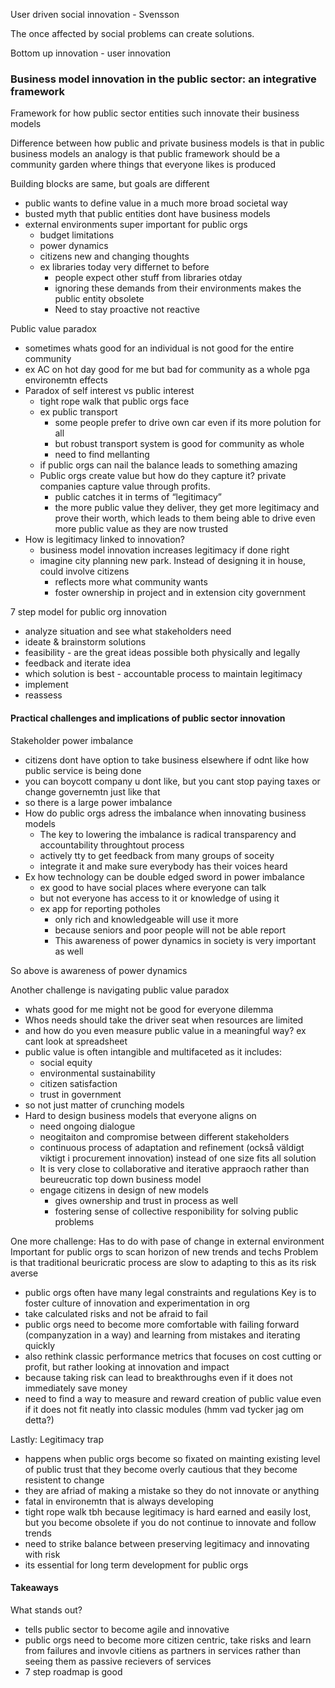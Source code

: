 
User driven social innovation - Svensson

The once affected by social problems can create solutions.

Bottom up innovation - user innovation

### Business model innovation in the public sector: an integrative framework

Framework for how public sector entities such innovate their business models

Difference between how public and private business models is that in public business models an analogy is that public framework should be a community garden where things that everyone likes is produced

Building blocks are same, but goals are different
- public wants to define value in a much more broad societal way
- busted myth that public entities dont have business models
- external environments super important for public orgs
    - budget limitations
    - power dynamics
    - citizens new and changing thoughts
    - ex libraries today very differnet to before
        - people expect other stuff from libraries otday
        - ignoring these demands from their environments makes the public entity obsolete
        - Need to stay proactive not reactive

Public value paradox
- sometimes whats good for an individual is not good for the entire community
- ex AC on hot day good for me but bad for community as a whole pga environemtn effects
- Paradox of self interest vs public interest
    - tight rope walk that public orgs face
    - ex public transport
        - some people prefer to drive own car even if its more polution for all
        - but robust transport system is good for community as whole
        - need to find mellanting
    - if public orgs can nail the balance leads to something amazing
    - Public orgs create value but how do they capture it? private companies capture value through profits.
        - public catches it in terms of “legitimacy”
        - the more public value they deliver, they get more legitimacy and prove their worth, which leads to them being able to drive even more public value as they are now trusted
- How is legitimacy linked to innovation?
    - business model innovation increases legitimacy if done right
    - imagine city planning new park. Instead of designing it in house, could involve citizens
        - reflects more what community wants
        - foster ownership in project and in extension city government

7 step model for public org innovation
- analyze situation and see what stakeholders need
- ideate & brainstorm solutions
- feasibility - are the great ideas possible both physically and legally
- feedback and iterate idea
- which solution is best - accountable process to maintain legitimacy
- implement
- reassess

#### Practical challenges and implications of public sector innovation

 Stakeholder power imbalance
- citizens dont have option to take business elsewhere if odnt like how public service is being done
- you can boycott company u dont like, but you cant stop paying taxes or change governemtn just like that
- so there is a large power imbalance
- How do public orgs adress the imbalance when innovating business models
    - The key to lowering the imbalance is radical transparency and accountability throughtout process
    - actively tty to get feedback from many groups of soceity
    - integrate it and make sure everybody has their voices heard
- Ex how technology can be double edged sword in power imbalance
    - ex good to have social places where everyone can talk
    - but not everyone has access to it or knowledge of using it
    - ex app for reporting potholes
        - only rich and knowledgeable will use it more
        - because seniors and poor people will not be able report
        - This awareness of power dynamics in society is very important as well

So above is awareness of power dynamics

Another challenge is navigating public value paradox
- whats good for me might not be good for everyone dilemma
- Whos needs should take the driver seat when resources are limited
- and how do you even measure public value in a meaningful way? ex cant look at spreadsheet
- public value is often intangible and multifaceted as it includes:
    - social equity
    - environmental sustainability
    - citizen satisfaction
    - trust in government
- so not just matter of crunching models
- Hard to design business models that everyone aligns on
    - need ongoing dialogue
    - neogitaiton and compromise between different stakeholders
    - continuous process of adaptation and refinement (också väldigt viktigt i procurement innovation) instead of one size fits all solution
    - It is very close to collaborative and iterative appraoch rather than beureucratic top down business model
    - engage citizens in design of new models
        - gives ownership and trust in process as well
        - fostering sense of collective responibility for solving public problems

One more challenge: Has to do with pase of change in external environment
Important for public orgs to scan horizon of new trends and techs
Problem is that traditional beuricratic process are slow to adapting to this as its risk averse
- public orgs often have many legal constraints and regulations
Key is to foster culture of innovation and experimentation in org
- take calculated risks and not be afraid to fail
- public orgs need to become more comfortable with failing forward (companyzation in a way) and learning from mistakes and iterating quickly
- also rethink classic performance metrics that focuses on cost cutting or profit, but rather looking at innovation and impact
- because taking risk can lead to breakthroughs even if it does not immediately save money
- need to find a way to measure and reward creation of public value even if it does not fit neatly into classic modules (hmm vad tycker jag om detta?)

Lastly:
Legitimacy trap
- happens when public orgs become so fixated on mainting existing level of public trust that they become overly cautious that they become resistent to change
- they are afriad of making a mistake so they do not innovate or anything
- fatal in  environemtn that is always developing
- tight rope walk tbh because legitimacy is hard earned and easily lost, but you become obsolete if you do not continue to innovate and follow trends
- need to strike balance between preserving legitimacy and innovating with risk
- its essential for long term development for public orgs

#### Takeaways

What stands out?
- tells public sector to become agile and innovative
- public orgs need to become more citizen centric, take risks and learn from failures and invovle citiens as partners in services rather than seeing them as passive recievers of services
- 7 step roadmap is good
